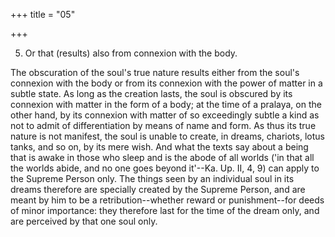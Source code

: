 +++
title = "05"

+++


5. Or that (results) also from connexion with the body.

The obscuration of the soul's true nature results either from the soul's connexion with the body or from its connexion with the power of matter in a subtle state. As long as the creation lasts, the soul is obscured by its connexion with matter in the form of a body; at the time of a pralaya, on the other hand, by its connexion with matter of so exceedingly subtle a kind as not to admit of differentiation by means of name and form. As thus its true nature is not manifest, the soul is unable to create, in dreams, chariots, lotus tanks, and so on, by its mere wish. And what the texts say about a being that is awake in those who sleep and is the abode of all worlds ('in that all the worlds abide, and no one goes beyond it'--Ka. Up. II, 4, 9) can apply to the Supreme Person only. The things seen by an individual soul in its dreams therefore are specially created by the Supreme Person, and are meant by him to be a retribution--whether reward or punishment--for deeds of minor importance: they therefore last for the time of the dream only, and are perceived by that one soul only.

